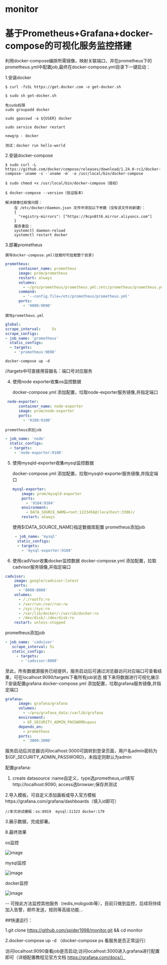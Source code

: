 # monitor
# 基于Prometheus+Grafana+docker-compose的可视化服务监控搭建

利用docker-compose编排所需镜像，映射关联端口，并在prometheus下的prometheus.yml中配置job,最终在docker-compose.yml目录下一键启动：

1.安装docker

	$ curl -fsSL https://get.docker.com -o get-docker.sh

	$ sudo sh get-docker.sh

	免sudo权限
	sudo groupadd docker

	sudo gpasswd -a ${USER} docker

	sudo service docker restart

	newgrp - docker

	测试：docker run hello-world

2.安装docker-compose

	$ sudo curl -L https://github.com/docker/compose/releases/download/1.24.0-rc1/docker-compose-`uname -s`-`uname -m` -o /usr/local/bin/docker-compose

	$ sudo chmod +x /usr/local/bin/docker-compose（授权）

	$ docker-compose --version（验证版本）

	解决镜像垃取慢问题：
		在 /etc/docker/daemon.json 文件中添加以下参数（没有该文件则新建）：
		{
		  "registry-mirrors": ["https://9cpn8tt6.mirror.aliyuncs.com"]
		}
		服务重启：
		systemctl daemon-reload
		systemctl restart docker

3.部署prometheus

	撰写docker-compose.yml(挂载时可挂载整个目录)
  ```yml
  prometheus:
        container_name: prometheus
        image: prom/prometheus
        restart: always
        volumes:
          - ~/pro/prometheus/prometheus.yml:/etc/prometheus/prometheus.yml
        command:
          - '--config.file=/etc/prometheus/prometheus.yml'
        ports:
          - '9090:9090'
  ```
  
	撰写prometheus.yml
  ```yml
  global:
  scrape_interval:     5s
  scrape_configs:
  - job_name: 'prometheus'
    static_configs:
    - targets:
      - 'prometheus:9090'
  ```
	docker-compose up -d
	
//targets中可直接用容器名：端口号对应服务

4. 使用node exporter收集os监控数据
	
	docker-compose.yml 添加配置，垃取node-exporter服务镜像,并指定端口
  ```yml
   node-exporter:
        container_name: node-exporter
        image: prom/node-exporter
        ports:
          - '9100:9100'
  ```
	prometheus添加job
  ```yml
  - job_name: 'node'
    static_configs:
    - targets:
      - 'node-exporter:9100'
  ```

5. 使用mysqld-exporter收集mysql监控数据

  	docker-compose.yml 添加配置，拉取mysqld-exporter服务镜像,并指定端口
    ```yml
    mysql-exporter:
        image: prom/mysqld-exporter
        ports:
          - '9104:9104'
        environment:
          - DATA_SOURCE_NAME=root:1223456@(localhost:3306)/
        restart: always
    ```
     使用${DATA_SOURCE_NAME}指定数据库配置
    prometheus添加job
    ```yml
     - job_name: 'mysql'
      static_configs:
      - targets:
        - 'mysql-exporter:9104'
    ```
6. 使用cadVisor收集docker监控数据 
  docker-compose.yml 添加配置，拉取cadvisor服务镜像,并指定端口
  ```yml
  cadvisor:
      image: google/cadvisor:latest
      ports:
        - '8080:8080'
      volumes:
        - /:/rootfs:ro
        - /var/run:/var/run:rw
        - /sys:/sys:ro
        - /var/lib/docker/:/var/ib/docker:ro
        - /dev/disk/:/dev/disk:ro
      restart: unless-stopped
  ```
 prometheus添加job
 ```yml
 - job_name: 'cadvisor'
    scrape_interval: 5s
    static_configs:
      - targets:
        - 'cadvisor:8080'
 ```
 至此，所有数据源服务已经提供，服务启动后可通过浏览器访问对应端口可查看结果，可在localhost:9090/targets下看所有job状态
 接下来将数据进行可视化展示
7.安装配置grafana
	docker-compose.yml 添加配置，垃取grafana服务镜像,并指定端口
  ```yml
  grafana:
        image: grafana/grafana
        volumes:
          - ~/pro/grafana_data:/varlib/grafana
        environment:
          - GF_SECURITY_ADMIN_PASSWORD=pass
        depends_on:
          - prometheus
        ports:
          - '3000:3000'
  ```
  服务启动后浏览器访问localhost:3000可跳转到登录页面，用户名admin密码为${GF_SECURITY_ADMIN_PASSWORD}，未指定则默认为admin
  
  配置grafana:
  
  1. create datasource :name自定义，type选prometheus,url填写http://localhost:9090; access选browser;保存并测试
  
  2.导入模板，可自定义添加画板或导入官方模板https://grafana.com/grafana/dashboards（填入id即可）
  
    //本次测试模板：os:8919  mysql:11323 docker:179 
    
  3.展示数据，完成部署。
  
8.最终效果

os监控

![image](https://github.com/spider1998/monitor/blob/master/os.jpg)

mysql监控

![image](https://github.com/spider1998/monitor/blob/master/mysql.jpg)

docker监控

![image](https://github.com/spider1998/monitor/blob/master/docker.jpg)
  

--
 可按此方法监控其他服务（redis,mobgodb等），目前只做到监控，后续将持续加入告警，邮件发送，规则等高级功能...
  
  
##快速运行：

1.git clone https://github.com/spider1998/monitor.git && cd monitor

2.docker-compose up -d （docker-compose ps 看服务是否正常运行）

访问localhost:9090查看job是否启动;访问localhost:3000进入grafana进行配置即可（详细配置教程见官方文档 https://grafana.com/docs/）

